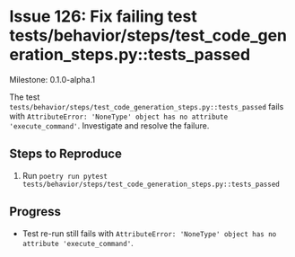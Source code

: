 # Issue 126: Fix failing test tests/behavior/steps/test_code_generation_steps.py::tests_passed

Milestone: 0.1.0-alpha.1

The test `tests/behavior/steps/test_code_generation_steps.py::tests_passed` fails with `AttributeError: 'NoneType' object has no attribute 'execute_command'`. Investigate and resolve the failure.

## Steps to Reproduce
1. Run `poetry run pytest tests/behavior/steps/test_code_generation_steps.py::tests_passed`

## Progress
- Test re-run still fails with `AttributeError: 'NoneType' object has no attribute 'execute_command'`.
